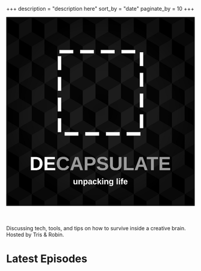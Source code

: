 +++
description = "description here"
sort_by = "date"
paginate_by = 10
+++

<div class="content flex py-2">
 
  <img class="w-48 h-48" src="logo.jpg" alt="">
  <div class="item-body px-2 ">
  </div>
  <div>
    </br>
    </br>

Discussing tech, tools, and tips on how to survive inside a creative brain. Hosted by Tris & Robin.

  </div>
  </div>

# Latest Episodes
